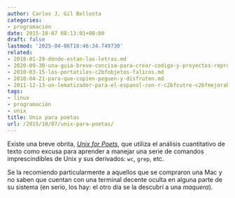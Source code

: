 ```yaml
---
author: Carlos J. Gil Bellosta
categories:
- programación
date: 2015-10-07 08:13:01+00:00
draft: false
lastmod: '2025-04-06T18:46:34.749730'
related:
- 2018-01-29-donde-estan-las-letras.md
- 2020-09-30-una-guia-breve-concisa-para-crear-codigo-y-proyectos-reproducibles.md
- 2010-03-15-los-portatiles-c2bfobjetos-falicos.md
- 2010-04-21-para-que-copien-peguen-y-disfruten.md
- 2011-12-13-un-lematizador-para-el-espanol-con-r-c2bfcutre-c2bfmejorable.md
tags:
- linux
- programación
- unix
title: Unix para poetas
url: /2015/10/07/unix-para-poetas/
---
```


Existe una breve obrita, [_Unix for Poets_](http://www.cs.upc.edu/~padro/Unixforpoets.pdf), que utiliza el análisis cuantitativo de texto como excusa para aprender a manejar una serie de comandos imprescindibles de Unix y sus derivados: `wc`, `grep`, etc.

Se la recomiendo particularmente a aquellos que se compraron una Mac y no saben que cuentan con una terminal decente oculta en alguna parte de su sistema (en serio, los hay: el otro día se la descubrí a una _maquera_).